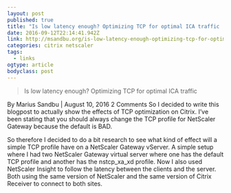 ```yaml
---
layout: post 
published: true 
title: "Is low latency enough? Optimizing TCP for optimal ICA traffic | Marius Sandbu" 
date: 2016-09-12T22:14:41.942Z 
link: http://msandbu.org/is-low-latency-enough-optimizing-tcp-for-optimal-ica-traffic/ 
categories: citrix netscaler
tags: 
  - links
ogtype: article 
bodyclass: post 
---
```


> Is low latency enough? Optimizing TCP for optimal ICA traffic

By Marius Sandbu | August 10, 2016 2 Comments
So I decided to write this blogpost to actually show the effects of TCP optimization on Citrix.
I’ve been stating that you should always change the TCP profile for NetScaler Gateway because the default is BAD.

So therefore I decided to do a bit research to see what kind of effect will a simple TCP profile have on a NetScaler Gateway vServer. A simple setup where I had two NetScaler Gateway virtual server where one has the default TCP profile and another has the nstcp_xa_xd profile. Now I also used NetScaler Insight to follow the latency between the clients and the server. Both using the same version of NetScaler and the same version of Citrix Receiver to connect to both sites.
